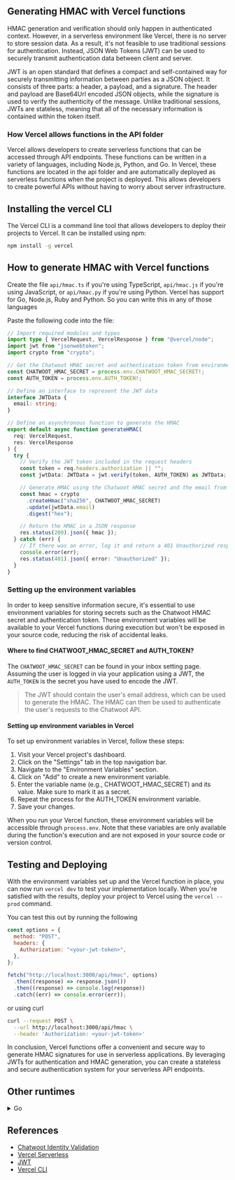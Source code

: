 ## Generating HMAC with Vercel functions

HMAC generation and verification should only happen in authenticated context. However, in a serverless environment like Vercel, there is no server to store session data. As a result, it's not feasible to use traditional sessions for authentication. Instead, JSON Web Tokens (JWT) can be used to securely transmit authentication data between client and server.

JWT is an open standard that defines a compact and self-contained way for securely transmitting information between parties as a JSON object. It consists of three parts: a header, a payload, and a signature. The header and payload are Base64Url encoded JSON objects, while the signature is used to verify the authenticity of the message. Unlike traditional sessions, JWTs are stateless, meaning that all of the necessary information is contained within the token itself.

### How Vercel allows functions in the API folder

Vercel allows developers to create serverless functions that can be accessed through API endpoints. These functions can be written in a variety of languages, including Node.js, Python, and Go. In Vercel, these functions are located in the api folder and are automatically deployed as serverless functions when the project is deployed. This allows developers to create powerful APIs without having to worry about server infrastructure.

## Installing the vercel CLI

The Vercel CLI is a command line tool that allows developers to deploy their projects to Vercel. It can be installed using npm:

```bash
npm install -g vercel
```

## How to generate HMAC with Vercel functions

Create the file `api/hmac.ts` if you're using TypeScript, `api/hmac.js` if you're using JavaScript, or `api/hmac.py` if you're using Python. Vercel has support for Go, Node.js, Ruby and Python. So you can write this in any of those languages

Paste the following code into the file:

```typescript
// Import required modules and types
import type { VercelRequest, VercelResponse } from "@vercel/node";
import jwt from "jsonwebtoken";
import crypto from "crypto";

// Get the Chatwoot HMAC secret and authentication token from environment variables
const CHATWOOT_HMAC_SECRET = process.env.CHATWOOT_HMAC_SECRET!;
const AUTH_TOKEN = process.env.AUTH_TOKEN!;

// Define an interface to represent the JWT data
interface JWTData {
  email: string;
}

// Define an asynchronous function to generate the HMAC
export default async function generateHMAC(
  req: VercelRequest,
  res: VercelResponse
) {
  try {
    // Verify the JWT token included in the request headers
    const token = req.headers.authorization || "";
    const jwtData: JWTData = jwt.verify(token, AUTH_TOKEN) as JWTData;

    // Generate HMAC using the Chatwoot HMAC secret and the email from the JWT data
    const hmac = crypto
      .createHmac("sha256", CHATWOOT_HMAC_SECRET)
      .update(jwtData.email)
      .digest("hex");

    // Return the HMAC in a JSON response
    res.status(200).json({ hmac });
  } catch (err) {
    // If there was an error, log it and return a 401 Unauthorized response
    console.error(err);
    res.status(401).json({ error: "Unauthorized" });
  }
}
```

### Setting up the environment variables

In order to keep sensitive information secure, it's essential to use environment variables for storing secrets such as the Chatwoot HMAC secret and authentication token. These environment variables will be available to your Vercel functions during execution but won't be exposed in your source code, reducing the risk of accidental leaks.

#### Where to find CHATWOOT_HMAC_SECRET and AUTH_TOKEN?

The `CHATWOOT_HMAC_SECRET` can be found in your inbox setting page.
Assuming the user is logged in via your application using a JWT, the `AUTH_TOKEN` is the secret you have used to encode the JWT.

> The JWT should contain the user's email address, which can be used to generate the HMAC. The HMAC can then be used to authenticate the user's requests to the Chatwoot API.

#### Setting up environment variables in Vercel

To set up environment variables in Vercel, follow these steps:

1. Visit your Vercel project's dashboard.
1. Click on the "Settings" tab in the top navigation bar.
1. Navigate to the "Environment Variables" section.
1. Click on "Add" to create a new environment variable.
1. Enter the variable name (e.g., CHATWOOT_HMAC_SECRET) and its value. Make sure to mark it as a secret.
1. Repeat the process for the AUTH_TOKEN environment variable.
1. Save your changes.

When you run your Vercel function, these environment variables will be accessible through `process.env`. Note that these variables are only available during the function's execution and are not exposed in your source code or version control.

## Testing and Deploying

With the environment variables set up and the Vercel function in place, you can now run `vercel dev` to test your implementation locally. When you're satisfied with the results, deploy your project to Vercel using the `vercel --prod` command.

You can test this out by running the following

```js
const options = {
  method: "POST",
  headers: {
    Authorization: "<your-jwt-token>",
  },
};

fetch("http://localhost:3000/api/hmac", options)
  .then((response) => response.json())
  .then((response) => console.log(response))
  .catch((err) => console.error(err));
```

or using curl

```bash
curl --request POST \
  --url http://localhost:3000/api/hmac \
  --header 'Authorization: <your-jwt-token>'
```

In conclusion, Vercel functions offer a convenient and secure way to generate HMAC signatures for use in serverless applications. By leveraging JWTs for authentication and HMAC generation, you can create a stateless and secure authentication system for your serverless API endpoints.

## Other runtimes

<details>
  <summary>Go</summary>

Create `api/hmac.go` and paste the following code:

```go
package handler

import (
	"crypto/hmac"
	"crypto/sha256"
	"encoding/hex"
	"encoding/json"
	"net/http"
	"os"
	"strings"

	"github.com/dgrijalva/jwt-go"
)

// JWTData represents the JWT payload
type JWTData struct {
	Email string `json:"email"`
}

// HMACResponse represents the HMAC response
type HMACResponse struct {
	HMAC string `json:"hmac"`
}

// Error represents an error response
type Error struct {
	Error string `json:"error"`
}

// GenerateHMAC is the function to generate HMAC using Vercel functions
func GenerateHMAC(w http.ResponseWriter, r *http.Request) {
	w.Header().Set("Content-Type", "application/json")

	authHeader := r.Header.Get("Authorization")
	if authHeader == "" {
		w.WriteHeader(http.StatusUnauthorized)
		json.NewEncoder(w).Encode(Error{Error: "Unauthorized"})
		return
	}

	authToken := strings.TrimPrefix(authHeader, "Bearer ")

	claims := &JWTData{}
	token, err := jwt.ParseWithClaims(authToken, claims, func(token *jwt.Token) (interface{}, error) {
		return []byte(os.Getenv("AUTH_TOKEN")), nil
	})

	if err != nil || !token.Valid {
		w.WriteHeader(http.StatusUnauthorized)
		json.NewEncoder(w).Encode(Error{Error: "Unauthorized"})
		return
	}

	mac := hmac.New(sha256.New, []byte(os.Getenv("CHATWOOT_HMAC_SECRET")))
	mac.Write([]byte(claims.Email))
	hmacSignature := hex.EncodeToString(mac.Sum(nil))

	hmacResponse := HMACResponse{
		HMAC: hmacSignature,
	}
	json.NewEncoder(w).Encode(hmacResponse)
}
```

In case you wanna pin your go runtime, create a vercel.json file

```json
{
  "functions": {
    "api/hmac.go": {
      "runtime": "go@1.16"
    }
  }
}
```

</details>

## References

- [Chatwoot Identity Validation](https://www.chatwoot.com/docs/product/channels/live-chat/sdk/identity-validation/)
- [Vercel Serverless](https://vercel.com/docs/concepts/functions/serverless-functions)
- [JWT](https://jwt.io/introduction)
- [Vercel CLI](https://vercel.com/docs/cli)
